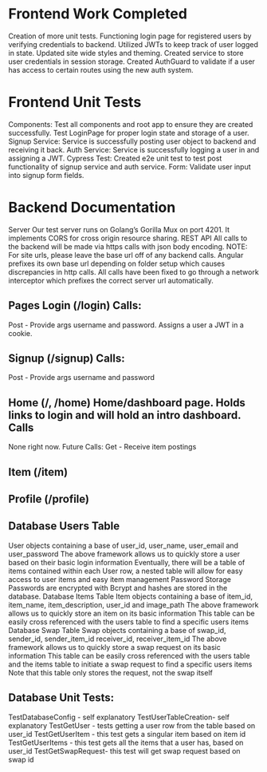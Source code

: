 # Frontend Work Completed

Creation of more unit tests.
Functioning login page for registered users by verifying credentials to backend.
Utilized JWTs to keep track of user logged in state.
Updated site wide styles and theming.
Created service to store user credentials in session storage.
Created AuthGuard to validate if a user has access to certain routes using the new auth system.

# Frontend Unit Tests

Components: Test all components and root app to ensure they are created successfully. Test LoginPage for proper login state and storage of a user.
Signup Service: Service is successfully posting user object to backend and receiving it back.
Auth Service: Service is successfully logging a user in and assigning a JWT.
Cypress Test: Created e2e unit test to test post functionality of signup service and auth service.
Form: Validate user input into signup form fields.

# Backend Documentation

Server Our test server runs on Golang’s Gorilla Mux on port 4201. It implements CORS for cross origin resource sharing. REST API All calls to the backend will be made via https calls with json body encoding.
NOTE: For site urls, please leave the base url off of any backend calls. Angular prefixes its own base url depending on folder setup which causes discrepancies in http calls. All calls have been fixed to go through a network interceptor which prefixes the correct server url automatically.

## Pages Login (/login) Calls:
Post - Provide args username and password.
Assigns a user a JWT in a cookie.

## Signup (/signup) Calls:
Post - Provide args username and password

## Home (/, /home) Home/dashboard page. Holds links to login and will hold an intro dashboard. Calls
None right now. Future Calls:
Get - Receive item postings

## Item (/item)

## Profile (/profile)

## Database Users Table
User objects containing a base of user_id, user_name, user_email and user_password
The above framework allows us to quickly store a user based on their basic login information
Eventually, there will be a table of items contained within each User row, a nested table will allow for easy access to user items and easy item management Password Storage
Passwords are encrypted with Bcrypt and hashes are stored in the database.
Database Items Table
Item objects containing a base of item_id, item_name, item_description, user_id and image_path
The above framework allows us to quickly store an item on its basic information
This table can be easily cross referenced with the users table to find a specific users items
Database Swap Table
Swap objects containing a base of swap_id, sender_id, sender_item_id receiver_id, receiver_item_id
The above framework allows us to quickly store a swap request on its basic information
This table can be easily cross referenced with the users table and the items table to initiate a swap request to find a specific users items
Note that this table only stores the request, not the swap itself

## Database Unit Tests:
TestDatabaseConfig - self explanatory
TestUserTableCreation- self explanatory
TestGetUser - tests getting a user row from the table based on user_id
TestGetUserItem - this test gets a singular item based on item id
TestGetUserItems - this test gets all the items that a user has, based on user_id
TestGetSwapRequest- this test will get swap request based on swap id

